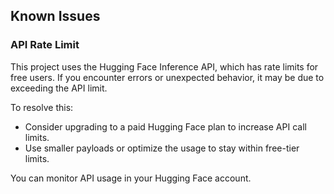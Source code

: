 ## Known Issues

### API Rate Limit
This project uses the Hugging Face Inference API, which has rate limits for free users. If you encounter errors or unexpected behavior, it may be due to exceeding the API limit.

To resolve this:
- Consider upgrading to a paid Hugging Face plan to increase API call limits.
- Use smaller payloads or optimize the usage to stay within free-tier limits.

You can monitor API usage in your Hugging Face account.
